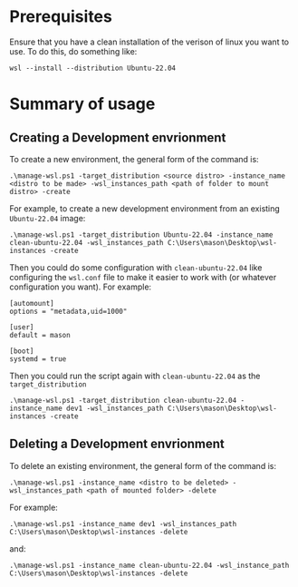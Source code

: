 # Prerequisites

Ensure that you have a clean installation of the verison of linux you want to use. To do this, do something like:

```
wsl --install --distribution Ubuntu-22.04
```

# Summary of usage

## Creating a Development envrionment

To create a new environment, the general form of the command is:

```
.\manage-wsl.ps1 -target_distribution <source distro> -instance_name <distro to be made> -wsl_instances_path <path of folder to mount distro> -create
```

For example, to create a new development environment from an existing `Ubuntu-22.04` image:

```
.\manage-wsl.ps1 -target_distribution Ubuntu-22.04 -instance_name clean-ubuntu-22.04 -wsl_instances_path C:\Users\mason\Desktop\wsl-instances -create
```

Then you could do some configuration with `clean-ubuntu-22.04` like configuring the `wsl.conf` file to make it easier to work with (or whatever configuration you want). For example:

```
[automount]
options = "metadata,uid=1000"

[user]
default = mason

[boot]
systemd = true
```

Then you could run the script again with `clean-ubuntu-22.04` as the `target_distribution`

```
.\manage-wsl.ps1 -target_distribution clean-ubuntu-22.04 -instance_name dev1 -wsl_instances_path C:\Users\mason\Desktop\wsl-instances -create
```

## Deleting a Development envrionment

To delete an existing environment, the general form of the command is:

```
.\manage-wsl.ps1 -instance_name <distro to be deleted> -wsl_instances_path <path of mounted folder> -delete
```

For example:

```
.\manage-wsl.ps1 -instance_name dev1 -wsl_instances_path C:\Users\mason\Desktop\wsl-instances -delete
```

and:

```
.\manage-wsl.ps1 -instance_name clean-ubuntu-22.04 -wsl_instance_path C:\Users\mason\Desktop\wsl-instances -delete
```
